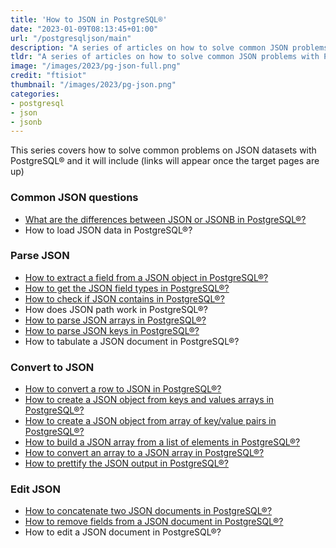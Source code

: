 ```yaml
---
title: 'How to JSON in PostgreSQL®'
date: "2023-01-09T08:13:45+01:00"
url: "/postgresqljson/main"
description: "A series of articles on how to solve common JSON problems with PostgreSQL®"
tldr: "A series of articles on how to solve common JSON problems with PostgreSQL®"
image: "/images/2023/pg-json-full.png"
credit: "ftisiot"
thumbnail: "/images/2023/pg-json.png"
categories:
- postgresql
- json
- jsonb
---
```


This series covers how to solve common problems on JSON datasets with PostgreSQL® and it will include (links will appear once the target pages are up)

<!--more-->

### Common JSON questions

* [What are the differences between JSON or JSONB in PostgreSQL®?](/postgresqljson/what-are-the-differences-json-jsonb-postgresql)
* How to load JSON data in PostgreSQL®?

### Parse JSON

* [How to extract a field from a JSON object in PostgreSQL®?](/postgresqljson/how-to-extract-field-from-json-postgresql)
* [How to get the JSON field types in PostgreSQL®?](/postgresqljson/how-to-get-json-field-types-postgresql)
* [How to check if JSON contains in PostgreSQL®?](/postgresqljson/how-to-check-JSON-contains-postgresql)
* How does JSON path work in PostgreSQL®?
* [How to parse JSON arrays in PostgreSQL®?](/postgresqljson/how-to-parse-json-arrays-in-postgresql)
* [How to parse JSON keys in PostgreSQL®?](/postgresqljson/how-to-parse-json-keys-postgresql)
* How to tabulate a JSON document in PostgreSQL®?

### Convert to JSON

* [How to convert a row to JSON in PostgreSQL®?](/postgresqljson/how-to-convert-table-row-json-postgresql)
* [How to create a JSON object from keys and values arrays in PostgreSQL®?](/postgresqljson/howto-create-json-from-keys-and-values-arrays-postgresql)
* [How to create a JSON object from array of key/value pairs in PostgreSQL®?](/postgresqljson/howto-create-json-from-array-key-value-pairs-postgresql)
* [How to build a JSON array from a list of elements in PostgreSQL®?](/postgresqljson/how-to-build-json-array-from-elements-postgresql)
* [How to convert an array to a JSON array in PostgreSQL®?](/postgresqljson/howto-convert-array-to-json-array-postgresql)
* [How to prettify the JSON output in PostgreSQL®?](/postgresqljson/how-to-prettify-json-output-in-postgresql)

### Edit JSON

* [How to concatenate two JSON documents in PostgreSQL®?](/postgresqljson/how-to-concatenate-two-json-docs-postgresql)
* [How to remove fields from a JSON document in PostgreSQL®?](/postgresqljson/how-to-remove-fields-from-json-postgresql)
* How to edit a JSON document in PostgreSQL®?
